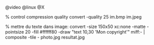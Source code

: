 @video
@linux
@X

% control compression quality
convert -quality 25 im.bmp im.jpeg

% mettre du texte dans image:
convert -size 150x50 xc:none -matte -pointsize 20 -fill #ffffff80 -draw "text 10,30 'Mon copyright'" miff:- | composite -tile - photo.jpg resultat.jpg


